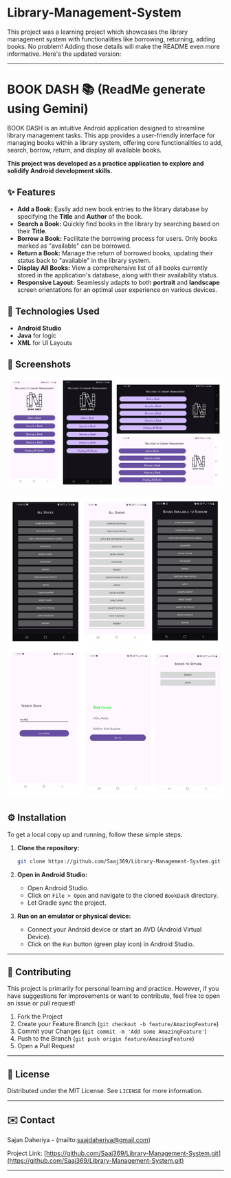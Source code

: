 # Library-Management-System
This project was a learning project which showcases the library management system with functionalities like borrowing, returning, adding books.
No problem\! Adding those details will make the README even more informative. Here's the updated version:

-----

# BOOK DASH 📚 (ReadMe generate using Gemini)

BOOK DASH is an intuitive Android application designed to streamline library management tasks. This app provides a user-friendly interface for managing books within a library system, offering core functionalities to add, search, borrow, return, and display all available books.

**This project was developed as a practice application to explore and solidify Android development skills.**

## ✨ Features

  * **Add a Book:** Easily add new book entries to the library database by specifying the **Title** and **Author** of the book.
  * **Search a Book:** Quickly find books in the library by searching based on their **Title**.
  * **Borrow a Book:** Facilitate the borrowing process for users. Only books marked as "available" can be borrowed.
  * **Return a Book:** Manage the return of borrowed books, updating their status back to "available" in the library system.
  * **Display All Books:** View a comprehensive list of all books currently stored in the application's database, along with their availability status.
  * **Responsive Layout:** Seamlessly adapts to both **portrait** and **landscape** screen orientations for an optimal user experience on various devices.

## 🚀 Technologies Used

  * **Android Studio**
  * **Java** for logic
  * **XML** for UI Layouts

## 📱 Screenshots
![Main page of the app](screenshots/main_page.png)

![Functionalities of the app](screenshots/functionalities.png)


## ⚙️ Installation

To get a local copy up and running, follow these simple steps.

1.  **Clone the repository:**

    ```bash
    git clone https://github.com/Saaj369/Library-Management-System.git
    ```

2.  **Open in Android Studio:**

      * Open Android Studio.
      * Click on `File > Open` and navigate to the cloned `BookDash` directory.
      * Let Gradle sync the project.

3.  **Run on an emulator or physical device:**

      * Connect your Android device or start an AVD (Android Virtual Device).
      * Click on the `Run` button (green play icon) in Android Studio.

-----

## 🤝 Contributing

This project is primarily for personal learning and practice. However, if you have suggestions for improvements or want to contribute, feel free to open an issue or pull request\!

1.  Fork the Project
2.  Create your Feature Branch (`git checkout -b feature/AmazingFeature`)
3.  Commit your Changes (`git commit -m 'Add some AmazingFeature'`)
4.  Push to the Branch (`git push origin feature/AmazingFeature`)
5.  Open a Pull Request

-----

## 📄 License

Distributed under the MIT License. See `LICENSE` for more information.

-----

## ✉️ Contact

Sajan Daheriya - (mailto:saajdaheriya@gmail.com)

Project Link: [https://github.com/Saaj369/Library-Management-System.git](https://github.com/Saaj369/Library-Management-System.git)

-----
